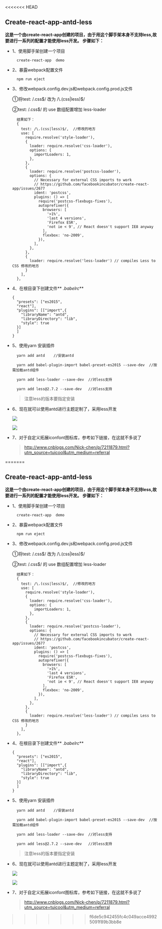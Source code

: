 <<<<<<< HEAD
## Create-react-app-antd-less     

 
**这是一个由create-react-app创建的项目，由于用这个脚手架本身不支持less,故要进行一系列的配置才能使用less开发。
步骤如下：**

- 1、使用脚手架创建一个项目

		create-react-app  demo

- 2、暴露webpack配置文件

		npm run eject  

- 3、修改webpack.config.dev.js和webpack.config.prod.js文件

	①将test: /\.css$/ 改为 /\.(css|less)$/

	②test: /\.css$/ 的 use 数组配置增加 less-loader


		结果如下：
		{
		  test: /\.(css|less)$/,  //修改的地方
		  use: [
		    require.resolve('style-loader'),
		    {
		      loader: require.resolve('css-loader'),
		      options: {
		        importLoaders: 1,
		      },
		    },
		    {
		      loader: require.resolve('postcss-loader'),
		      options: {
		        // Necessary for external CSS imports to work
		        // https://github.com/facebookincubator/create-react-app/issues/2677
		        ident: 'postcss',
		        plugins: () => [
		          require('postcss-flexbugs-fixes'),
		          autoprefixer({
		            browsers: [
		              '>1%',
		              'last 4 versions',
		              'Firefox ESR',
		              'not ie < 9', // React doesn't support IE8 anyway
		            ],
		            flexbox: 'no-2009',
		          }),
		        ],
		      },
		    },
		    {
		      loader: require.resolve('less-loader') // compiles Less to CSS 修改的地方
		    }
		  ],
		},

- 	4、在根目录下创建文件** *.babelrc***
		
		{
		  "presets": ["es2015",
		  "react"],
		  "plugins": [["import",{
		    "libraryName": "antd",
		    "libraryDirectory": "lib",
		    "style": true
		  }]
		  ]
		}

- 5、使用yarn 安装插件

        yarn add antd    //安装antd

		yarn add babel-plugin-import babel-preset-es2015 --save-dev  //按需加载antd组件
		
		yarn add less-loader --save-dev  //对less支持
		
		yarn add less@2.7.2 --save-dev   //对less支持


	> 注意less的版本要指定安装

- 6、现在就可以使用antd进行主题定制了，采用less开发

	![](https://i.imgur.com/ldpzbcD.png)

	![](https://i.imgur.com/NvQiaN5.png)

- 7、对于自定义拓展iconfont图标库，参考如下链接，在这就不多说了

	> http://www.cnblogs.com/Nick-chen/p/7211879.html?utm_source=tuicool&utm_medium=referral

=======

## Create-react-app-antd-less     

 
**这是一个由create-react-app创建的项目，由于用这个脚手架本身不支持less,故要进行一系列的配置才能使用less开发。
步骤如下：**

- 1、使用脚手架创建一个项目

		create-react-app  demo

- 2、暴露webpack配置文件

		npm run eject  

- 3、修改webpack.config.dev.js和webpack.config.prod.js文件

	①将test: /\.css$/ 改为 /\.(css|less)$/

	②test: /\.css$/ 的 use 数组配置增加 less-loader


		结果如下：
		{
		  test: /\.(css|less)$/,  //修改的地方
		  use: [
		    require.resolve('style-loader'),
		    {
		      loader: require.resolve('css-loader'),
		      options: {
		        importLoaders: 1,
		      },
		    },
		    {
		      loader: require.resolve('postcss-loader'),
		      options: {
		        // Necessary for external CSS imports to work
		        // https://github.com/facebookincubator/create-react-app/issues/2677
		        ident: 'postcss',
		        plugins: () => [
		          require('postcss-flexbugs-fixes'),
		          autoprefixer({
		            browsers: [
		              '>1%',
		              'last 4 versions',
		              'Firefox ESR',
		              'not ie < 9', // React doesn't support IE8 anyway
		            ],
		            flexbox: 'no-2009',
		          }),
		        ],
		      },
		    },
		    {
		      loader: require.resolve('less-loader') // compiles Less to CSS 修改的地方
		    }
		  ],
		},

- 	4、在根目录下创建文件** *.babelrc***
		
		{
		  "presets": ["es2015",
		  "react"],
		  "plugins": [["import",{
		    "libraryName": "antd",
		    "libraryDirectory": "lib",
		    "style": true
		  }]
		  ]
		}

- 5、使用yarn 安装插件

        yarn add antd    //安装antd

		yarn add babel-plugin-import babel-preset-es2015 --save-dev  //按需加载antd组件
		
		yarn add less-loader --save-dev  //对less支持
		
		yarn add less@2.7.2 --save-dev   //对less支持


	> 注意less的版本要指定安装

- 6、现在就可以使用antd进行主题定制了，采用less开发

	![](https://i.imgur.com/ldpzbcD.png)

	![](https://i.imgur.com/NvQiaN5.png)

- 7、对于自定义拓展iconfont图标库，参考如下链接，在这就不多说了

	> http://www.cnblogs.com/Nick-chen/p/7211879.html?utm_source=tuicool&utm_medium=referral

>>>>>>> f6de5c942455fc4c049acce49925091f89b3bb8e
